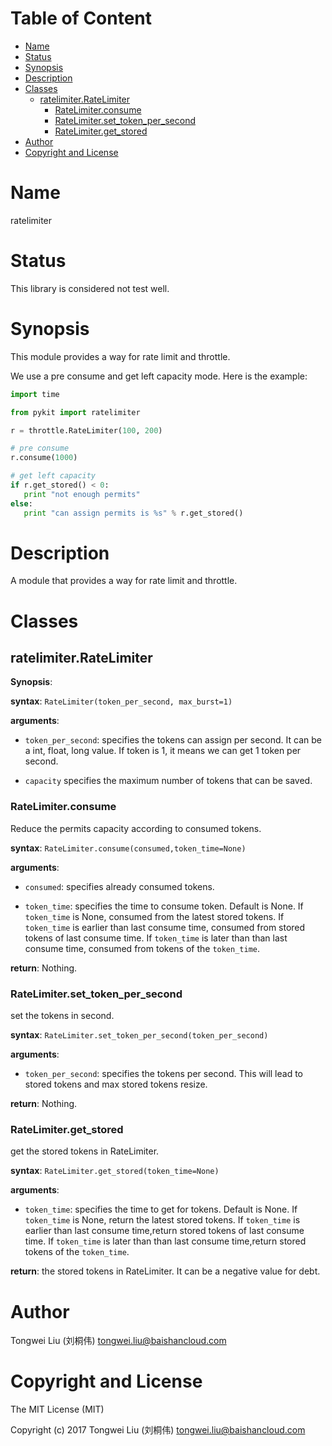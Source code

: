 <!-- START doctoc generated TOC please keep comment here to allow auto update -->
<!-- DON'T EDIT THIS SECTION, INSTEAD RE-RUN doctoc TO UPDATE -->
#   Table of Content

- [Name](#name)
- [Status](#status)
- [Synopsis](#synopsis)
- [Description](#description)
- [Classes](#classes)
  - [ratelimiter.RateLimiter](#ratelimiterratelimiter)
    - [RateLimiter.consume](#ratelimiterconsume)
    - [RateLimiter.set_token_per_second](#ratelimiterset_token_per_second)
    - [RateLimiter.get_stored](#ratelimiterget_stored)
- [Author](#author)
- [Copyright and License](#copyright-and-license)

<!-- END doctoc generated TOC please keep comment here to allow auto update -->

#   Name

ratelimiter

#   Status

This library is considered not test well.

#   Synopsis
This module provides a way for rate limit and throttle.

We use a pre consume and get left capacity mode.
Here is the example:

```python
import time

from pykit import ratelimiter

r = throttle.RateLimiter(100, 200)

# pre consume
r.consume(1000)

# get left capacity
if r.get_stored() < 0:
   print "not enough permits"
else:
   print "can assign permits is %s" % r.get_stored()
```

#   Description

A module that provides a way for rate limit and throttle.


# Classes

## ratelimiter.RateLimiter

**Synopsis**:

**syntax**:
`RateLimiter(token_per_second, max_burst=1)`

**arguments**:

-   `token_per_second`:
    specifies the tokens can assign per second.
    It can be a int, float, long value.
    If token is 1, it means we can get 1 token per second.

-   `capacity`
    specifies the maximum number of tokens that can be saved.

### RateLimiter.consume
Reduce the permits capacity according to consumed tokens.

**syntax**:
`RateLimiter.consume(consumed,token_time=None)`

**arguments**:

-   `consumed`:
    specifies already consumed tokens.

-   `token_time`:
    specifies the time to consume token.
    Default is None.
    If `token_time` is None, consumed from the latest stored tokens.
    If `token_time` is earlier than last consume time, consumed from stored tokens of last consume time.
    If `token_time` is later than than last consume time, consumed from tokens of the `token_time`.

**return**:
Nothing.

### RateLimiter.set_token_per_second
set the tokens in second.

**syntax**:
`RateLimiter.set_token_per_second(token_per_second)`

**arguments**:

-   `token_per_second`:
    specifies the tokens per second.
    This will lead to stored tokens and max stored tokens resize.

**return**:
Nothing.

### RateLimiter.get_stored
get the stored tokens in RateLimiter.

**syntax**:
`RateLimiter.get_stored(token_time=None)`

**arguments**:

-   `token_time`:
    specifies the time to get for tokens.
    Default is None.
    If `token_time` is None, return the latest stored tokens.
    If `token_time` is earlier than last consume time,return stored tokens of last consume time.
    If `token_time` is later than than last consume time,return stored tokens of the `token_time`.

**return**:
the stored tokens in RateLimiter.
It can be a negative value for debt.

#   Author

Tongwei Liu (刘桐伟) <tongwei.liu@baishancloud.com>

#   Copyright and License

The MIT License (MIT)

Copyright (c) 2017 Tongwei Liu (刘桐伟) <tongwei.liu@baishancloud.com>
